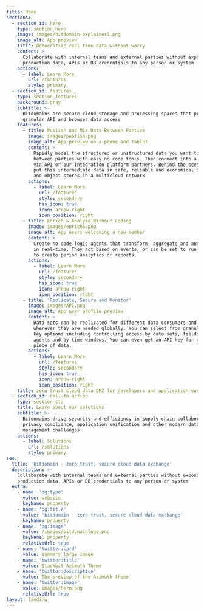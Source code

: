 ```yaml
---
title: Home
sections:
  - section_id: hero
    type: section_hero
    image: images/bitdomain-explainer1.png
    image_alt: App preview
    title: Democratize real time data without worry
    content: >
      Collaborate with internal teams and external parties without exposing your
      production data, APIs or DB credentials to any person or system
    actions:
      - label: Learn More
        url: /features
        style: primary
  - section_id: features
    type: section_features
    background: gray
    subtitle: >-
      Bitdomains are secure cloud storage and processing spaces that provide
      granular API and browser data access
    features:
      - title: Publish and Mix Data Between Parties
        image: images/publish.png
        image_alt: App preview on a phone and tablet
        content: >
          Rapidly model the structured or unstructured data you want to share
          between parties with easy no code tools. Then connect into a Bitdomain
          via API or our integration platform partners. Behind the scenes, we
          put this intermediate data in safe, reliable and economical SQL, NoSQL
          and object stores in a multicloud network
        actions:
          - label: Learn More
            url: /features
            style: secondary
            has_icon: true
            icon: arrow-right
            icon_position: right
      - title: Enrich & Analyze Without Coding
        image: images/enrich5.png
        image_alt: App users welcoming a new member
        content: >
          Create no code logic agents that transform, aggregate and analyze data
          in real-time. They act based on events, or can be set to run on timers
          to create period analytics or reports.
        actions:
          - label: Learn More
            url: /features
            style: secondary
            has_icon: true
            icon: arrow-right
            icon_position: right
      - title: 'Replicate, Secure and Monitor'
        image: images/API.png
        image_alt: App user profile preview
        content: >
          Data sets can be replicated for different data consumers and put
          wherever they are needed globally. You can select from granular API
          key options including controlling access by data sets, fields, logic
          agents and by time windows. You can even get an API key for a specific
          piece of data. 
        actions:
          - label: Learn More
            url: /features
            style: secondary
            has_icon: true
            icon: arrow-right
            icon_position: right
    title: zero trust cloud data DMZ for developers and application owners
  - section_id: call-to-action
    type: section_cta
    title: Learn about our solutions
    subtitle: >-
      Bitdomains drive security and efficiency in supply chain collaboration,
      privacy compliance, application unification and other modern data
      management challenges
    actions:
      - label: Solutions
        url: /solutions
        style: primary
seo:
  title: 'bitdomain - zero trust, secure cloud data exchange'
  description: >-
    Collaborate with internal teams and external parties without exposing your
    production data, APIs or DB credentials to any person or system
  extra:
    - name: 'og:type'
      value: website
      keyName: property
    - name: 'og:title'
      value: 'bitdomain - zero trust, secure cloud data exchange'
      keyName: property
    - name: 'og:image'
      value: /images/bitdomainlogo.png
      keyName: property
      relativeUrl: true
    - name: 'twitter:card'
      value: summary_large_image
    - name: 'twitter:title'
      value: Stackbit Azimuth Theme
    - name: 'twitter:description'
      value: The preview of the Azimuth theme
    - name: 'twitter:image'
      value: images/hero.png
      relativeUrl: true
layout: landing
---
```

